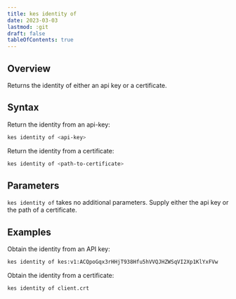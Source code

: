 ```yaml
---
title: kes identity of
date: 2023-03-03
lastmod: :git
draft: false
tableOfContents: true
---
```


## Overview

Returns the identity of either an api key or a certificate.

## Syntax

Return the identity from an api-key:
```sh {.copy}
kes identity of <api-key>
```

Return the identity from a certificate:
```sh {.copy}
kes identity of <path-to-certificate>
```

## Parameters

`kes identity of` takes no additional parameters.
Supply either the api key or the path of a certificate.

## Examples

Obtain the identity from an API key:

```sh {.copy}
kes identity of kes:v1:ACQpoGqx3rHHjT938Hfu5hVVQJHZWSqVI2Xp1KlYxFVw
```

Obtain the identity from a certificate:

```sh {.copy}
kes identity of client.crt
```